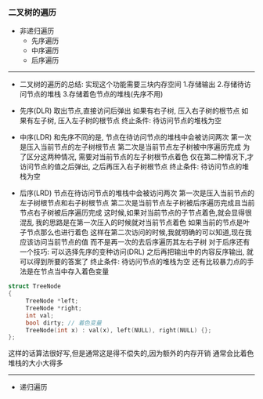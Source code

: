 ### 二叉树的遍历

* 非递归遍历
    - 先序遍历
    - 中序遍历
    - 后序遍历

---

* 二叉树的遍历的总结:
实现这个功能需要三块内存空间
1.存储输出
2.存储待访问节点的堆栈
3.存储着色节点的堆栈(先序不用)

* 先序(DLR)
取出节点,直接访问后弹出
如果有右子树, 压入右子树的根节点
如果有左子树, 压入左子树的根节点
终止条件:
待访问节点的堆栈为空

* 中序(LDR)
和先序不同的是, 节点在待访问节点的堆栈中会被访问两次
第一次是压入当前节点的左子树根节点
第二次是当前节点左子树被中序遍历完成
为了区分这两种情况, 需要对当前节点的左子树根节点着色
仅在第二种情况下,才访问节点的值之后弹出, 之后再压入右子树根节点
终止条件:
待访问节点的堆栈为空

* 后序(LRD)
节点在待访问节点的堆栈中会被访问两次
第一次是压入当前节点的左子树根节点和右子树根节点
第二次是当前节点左子树被后序遍历完成且当前节点右子树被后序遍历完成
这时候,如果对当前节点的子节点着色,就会显得很混乱
我的思路是在第一次压入的时候就对当前节点着色
如果当前的节点是叶子节点那么也进行着色
这样在第二次访问的时候,我就明确的可以知道,现在我应该访问当前节点的值
而不是再一次的去后序遍历其左右子树
对于后序还有一个技巧:
可以选择先序的变种访问(DRL)
之后再把输出中的内容反序输出, 就可以得到所要的答案了
终止条件:
待访问节点的堆栈为空
还有比较暴力点的手法是在节点当中存入着色变量
```cpp
struct TreeNode
{
     TreeNode *left;
     TreeNode *right;
     int val;
     bool dirty; // 着色变量
     TreeNode(int x) : val(x), left(NULL), right(NULL) {};
};
```
这样的话算法很好写,但是通常这是得不偿失的,因为额外的内存开销
通常会比着色堆栈的大小大得多

---

* 递归遍历